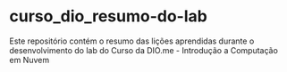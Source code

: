 # curso_dio_resumo-do-lab
Este repositório contém o resumo das lições aprendidas durante o desenvolvimento do lab do Curso da DIO.me - Introdução a Computação em Nuvem
